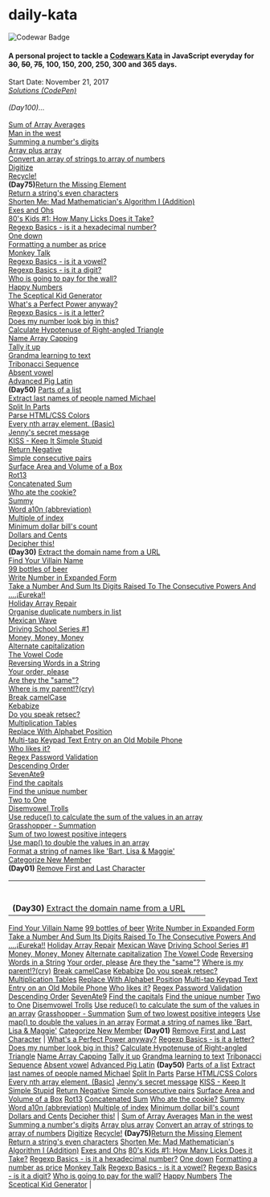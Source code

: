 # daily-kata
![Codewar Badge](https://www.codewars.com/users/tinuola/badges/large)</br>
#### A personal project to tackle a [Codewars Kata](https://www.codewars.com/) in JavaScript everyday for ~~30~~, ~~50~~, ~~75~~, 100, 150, 200, 250, 300 and 365 days.

Start Date: November 21, 2017</br>
_[Solutions (CodePen)](https://codepen.io/collection/XMJOMV/)_
<br>
<br>
*(Day100)...*
<br>
<br>
[Sum of Array Averages](https://www.codewars.com/kata/56d5166ec87df55dbe000063)
<br>
[Man in the west](https://www.codewars.com/kata/59bd5dc270a3b7350c00008b)
<br>
[Summing a number's digits](https://www.codewars.com/kata/52f3149496de55aded000410)
<br>
[Array plus array](https://www.codewars.com/kata/5a2be17aee1aaefe2a000151)
<br>
[Convert an array of strings to array of numbers](https://www.codewars.com/kata/5783d8f3202c0e486c001d23)
<br>
[Digitize](https://www.codewars.com/kata/5417423f9e2e6c2f040002ae)
<br>
[Recycle!](https://www.codewars.com/kata/59fb783bab11f89202001083)
<br>
**(Day75)**[Return the Missing Element](https://www.codewars.com/kata/5299413901337c637e000004)
<br>
[Return a string's even characters](https://www.codewars.com/kata/566044325f8fddc1c000002c)
<br>
[Shorten Me: Mad Mathematician's Algorithm I (Addition)](https://www.codewars.com/kata/5a6855c2e6be38cdbf000026)
<br>
[Exes and Ohs](https://www.codewars.com/kata/55908aad6620c066bc00002a)
<br>
[80's Kids #1: How Many Licks Does it Take?](https://www.codewars.com/kata/566091b73e119a073100003a)
<br>
[Regexp Basics - is it a hexadecimal number?](https://www.codewars.com/kata/567c9f56d83baeed8300000f)
<br>
[One down](https://www.codewars.com/kata/56419475931903e9d1000087)
<br>
[Formatting a number as price](https://www.codewars.com/kata/5318f00b31b30925fd0001f8)
<br>
[Monkey Talk](https://www.codewars.com/kata/59f897ecc374cb9ed90000c2)
<br>
[Regexp Basics - is it a vowel?](https://www.codewars.com/kata/567bed99ee3451292c000025)
<br>
[Regexp Basics - is it a digit?](https://www.codewars.com/kata/567bf4f7ee34510f69000032)
</br>
[Who is going to pay for the wall?](https://www.codewars.com/kata/58bf9bd943fadb2a980000a7)
</br>
[Happy Numbers](https://www.codewars.com/kata/59d53c3039c23b404200007e)
</br>
[The Sceptical Kid Generator](https://www.codewars.com/kata/570957fc20a35bd2df0004f9)
</br>
[What's a Perfect Power anyway?](https://www.codewars.com/kata/54d4c8b08776e4ad92000835)
</br>
[Regexp Basics - is it a letter?](https://www.codewars.com/kata/567de72e8b3621b3c300000b)
</br>
[Does my number look big in this?](https://www.codewars.com/kata/5287e858c6b5a9678200083c)
</br>
[Calculate Hypotenuse of Right-angled Triangle](https://www.codewars.com/kata/525a3d6b85a9a47fcf00055a)
</br>
[Name Array Capping](https://www.codewars.com/kata/5356ad2cbb858025d800111d)
</br>
[Tally it up](https://www.codewars.com/kata/5630d1747935943168000013)
</br>
[Grandma learning to text](https://www.codewars.com/kata/5a043fbef3251a5a2b0002b0)
</br>
[Tribonacci Sequence](https://www.codewars.com/kata/556deca17c58da83c00002db)
</br>
[Absent vowel](https://www.codewars.com/kata/56414fdc6488ee99db00002c)
</br>
[Advanced Pig Latin](https://www.codewars.com/kata/533c46b140aafec05b000d31)
</br>
**(Day50)** [Parts of a list](https://www.codewars.com/kata/56f3a1e899b386da78000732)
</br>
[Extract last names of people named Michael](https://www.codewars.com/kata/580741302e14acaef900015a)
<br>
[Split In Parts](https://www.codewars.com/kata/5650ab06d11d675371000003)
<br>
[Parse HTML/CSS Colors](https://www.codewars.com/kata/58b57ae2724e3c63df000006)
<br>
[Every nth array element. (Basic)](https://www.codewars.com/kata/5753b987aeb792508d0010e2)
<br>
[Jenny's secret message](https://www.codewars.com/kata/55225023e1be1ec8bc000390)
<br>
[KISS - Keep It Simple Stupid](https://www.codewars.com/kata/57eeb8cc5f79f6465a0015c1)
<br>
[Return Negative](https://www.codewars.com/kata/55685cd7ad70877c23000102)
<br>
[Simple consecutive pairs](https://www.codewars.com/kata/5a3e1319b6486ac96f000049)
<br>
[Surface Area and Volume of a Box](https://www.codewars.com/kata/565f5825379664a26b00007c)
<br>
[Rot13](https://www.codewars.com/kata/530e15517bc88ac656000716)
<br>
[Concatenated Sum](https://www.codewars.com/kata/59a1ec603203e862bb00004f)
<br>
[Who ate the cookie?](https://www.codewars.com/kata/55a996e0e8520afab9000055)
<br>
[Summy](https://www.codewars.com/kata/599c20626bd8795ce900001d)
<br>
[Word a10n (abbreviation)](https://www.codewars.com/kata/5375f921003bf62192000746)
<br>
[Multiple of index](https://www.codewars.com/kata/5a34b80155519e1a00000009)
<br>
[Minimum dollar bill's count](https://www.codewars.com/kata/58e4d3530e1018e155000058)
<br>
[Dollars and Cents](https://www.codewars.com/kata/55902c5eaa8069a5b4000083)
<br>
[Decipher this!](https://www.codewars.com/kata/581e014b55f2c52bb00000f8)
<br>
**(Day30)** [Extract the domain name from a URL](https://www.codewars.com/kata/514a024011ea4fb54200004b)
</br>
[Find Your Villain Name](https://www.codewars.com/kata/536c00e21da4dc0a0700128b)
</br>
[99 bottles of beer](https://www.codewars.com/kata/52a723508a4d96c6c90005ba)
</br>
[Write Number in Expanded Form](https://www.codewars.com/kata/5842df8ccbd22792a4000245)
</br>
[Take a Number And Sum Its Digits Raised To The Consecutive Powers And ....¡Eureka!!](https://www.codewars.com/kata/5626b561280a42ecc50000d1)
</br>
[Holiday Array Repair](https://www.codewars.com/kata/5579906f2f0c0d0766000127)
</br>
[Organise duplicate numbers in list](https://www.codewars.com/kata/58f5c63f1e26ecda7e000029)
</br>
[Mexican Wave](https://www.codewars.com/kata/58f5c63f1e26ecda7e000029)
</br>
[Driving School Series #1](https://www.codewars.com/kata/58999425006ee3f97c00011f)
</br>
[Money, Money, Money](https://www.codewars.com/kata/563f037412e5ada593000114)
</br>
[Alternate capitalization](https://www.codewars.com/kata/59cfc000aeb2844d16000075)
</br>
[The Vowel Code](https://www.codewars.com/kata/57a55c8b72292d057b000594)
</br>
[Reversing Words in a String](https://www.codewars.com/kata/57a55c8b72292d057b000594)
</br>
[Your order, please](https://www.codewars.com/kata/55c45be3b2079eccff00010f)
</br>
[Are they the "same"?](https://www.codewars.com/kata/550498447451fbbd7600041c)
</br>
[Where is my parent!?(cry)](https://www.codewars.com/kata/58539230879867a8cd00011c)
</br>
[Break camelCase](https://www.codewars.com/kata/5208f99aee097e6552000148)
</br>
[Kebabize](https://www.codewars.com/kata/57f8ff867a28db569e000c4a)
</br>
[Do you speak retsec?](https://www.codewars.com/kata/5516ab668915478845000780)
</br>
[Multiplication Tables](https://www.codewars.com/kata/5432fd1c913a65b28f000342)
</br>
[Replace With Alphabet Position](https://www.codewars.com/kata/546f922b54af40e1e90001da)
</br>
[Multi-tap Keypad Text Entry on an Old Mobile Phone](https://www.codewars.com/kata/54a2e93b22d236498400134b)
</br>
[Who likes it?](https://www.codewars.com/kata/5266876b8f4bf2da9b000362)
</br>
[Regex Password Validation](https://www.codewars.com/kata/52e1476c8147a7547a000811)
</br>
[Descending Order](https://www.codewars.com/kata/5467e4d82edf8bbf40000155)
</br>
[SevenAte9](https://www.codewars.com/kata/559f44187fa851efad000087)
</br>
[Find the capitals](https://www.codewars.com/kata/539ee3b6757843632d00026b)
</br>
[Find the unique number](https://www.codewars.com/kata/585d7d5adb20cf33cb000235) 
</br>
[Two to One](https://www.codewars.com/kata/5656b6906de340bd1b0000ac) 
</br>
[Disemvowel Trolls](https://www.codewars.com/kata/52fba66badcd10859f00097e) 
</br>
[Use reduce() to calculate the sum of the values in an array](https://www.codewars.com/kata/532b4057484b0e58e8000766)
</br>
[Grasshopper - Summation](https://www.codewars.com/kata/55d24f55d7dd296eb9000030)
</br>
[Sum of two lowest positive integers](https://www.codewars.com/kata/558fc85d8fd1938afb000014) 
</br>
[Use map() to double the values in an array](https://www.codewars.com/kata/53951fff369894e4f10007a9) 
</br>
[Format a string of names like 'Bart, Lisa & Maggie'](https://www.codewars.com/kata/53368a47e38700bd8300030d)
</br>
[Categorize New Member](https://www.codewars.com/kata/5502c9e7b3216ec63c0001aa)
</br>
**(Day01)** [Remove First and Last Character](https://www.codewars.com/kata/56bc28ad5bdaeb48760009b0)



|   	|   	|   	|
|---	|---	|---	|
|   	|   	|   	|
|   	|   	|   	|
|   	|   	|   	|
|   	|   	|   	|
|   	|   	|   	|
|   	|   	|   	|
|   	|   	|   	|
|  **(Day30)** [Extract the domain name from a URL](https://www.codewars.com/kata/514a024011ea4fb54200004b)
[Find Your Villain Name](https://www.codewars.com/kata/536c00e21da4dc0a0700128b) 
[99 bottles of beer](https://www.codewars.com/kata/52a723508a4d96c6c90005ba) 
[Write Number in Expanded Form](https://www.codewars.com/kata/5842df8ccbd22792a4000245) 
[Take a Number And Sum Its Digits Raised To The Consecutive Powers And ....¡Eureka!!](https://www.codewars.com/kata/5626b561280a42ecc50000d1)
[Holiday Array Repair](https://www.codewars.com/kata/5579906f2f0c0d0766000127)
[Mexican Wave](https://www.codewars.com/kata/58f5c63f1e26ecda7e000029)
[Driving School Series #1](https://www.codewars.com/kata/58999425006ee3f97c00011f)
[Money, Money, Money](https://www.codewars.com/kata/563f037412e5ada593000114)
[Alternate capitalization](https://www.codewars.com/kata/59cfc000aeb2844d16000075)
[The Vowel Code](https://www.codewars.com/kata/57a55c8b72292d057b000594)
[Reversing Words in a String](https://www.codewars.com/kata/57a55c8b72292d057b000594)
[Your order, please](https://www.codewars.com/kata/55c45be3b2079eccff00010f)
[Are they the "same"?](https://www.codewars.com/kata/550498447451fbbd7600041c)
[Where is my parent!?(cry)](https://www.codewars.com/kata/58539230879867a8cd00011c)
[Break camelCase](https://www.codewars.com/kata/5208f99aee097e6552000148)
[Kebabize](https://www.codewars.com/kata/57f8ff867a28db569e000c4a)
[Do you speak retsec?](https://www.codewars.com/kata/5516ab668915478845000780)
[Multiplication Tables](https://www.codewars.com/kata/5432fd1c913a65b28f000342)
[Replace With Alphabet Position](https://www.codewars.com/kata/546f922b54af40e1e90001da)
[Multi-tap Keypad Text Entry on an Old Mobile Phone](https://www.codewars.com/kata/54a2e93b22d236498400134b)
[Who likes it?](https://www.codewars.com/kata/5266876b8f4bf2da9b000362)
[Regex Password Validation](https://www.codewars.com/kata/52e1476c8147a7547a000811)
[Descending Order](https://www.codewars.com/kata/5467e4d82edf8bbf40000155)
[SevenAte9](https://www.codewars.com/kata/559f44187fa851efad000087)
[Find the capitals](https://www.codewars.com/kata/539ee3b6757843632d00026b)
[Find the unique number](https://www.codewars.com/kata/585d7d5adb20cf33cb000235) 
[Two to One](https://www.codewars.com/kata/5656b6906de340bd1b0000ac) 
[Disemvowel Trolls](https://www.codewars.com/kata/52fba66badcd10859f00097e) 
[Use reduce() to calculate the sum of the values in an array](https://www.codewars.com/kata/532b4057484b0e58e8000766)
[Grasshopper - Summation](https://www.codewars.com/kata/55d24f55d7dd296eb9000030)
[Sum of two lowest positive integers](https://www.codewars.com/kata/558fc85d8fd1938afb000014) 
[Use map() to double the values in an array](https://www.codewars.com/kata/53951fff369894e4f10007a9) 
[Format a string of names like 'Bart, Lisa & Maggie'](https://www.codewars.com/kata/53368a47e38700bd8300030d)
[Categorize New Member](https://www.codewars.com/kata/5502c9e7b3216ec63c0001aa)
**(Day01)** [Remove First and Last Character](https://www.codewars.com/kata/56bc28ad5bdaeb48760009b0)	| [What's a Perfect Power anyway?](https://www.codewars.com/kata/54d4c8b08776e4ad92000835)
[Regexp Basics - is it a letter?](https://www.codewars.com/kata/567de72e8b3621b3c300000b)
[Does my number look big in this?](https://www.codewars.com/kata/5287e858c6b5a9678200083c)
[Calculate Hypotenuse of Right-angled Triangle](https://www.codewars.com/kata/525a3d6b85a9a47fcf00055a)
[Name Array Capping](https://www.codewars.com/kata/5356ad2cbb858025d800111d)
[Tally it up](https://www.codewars.com/kata/5630d1747935943168000013)
[Grandma learning to text](https://www.codewars.com/kata/5a043fbef3251a5a2b0002b0)
[Tribonacci Sequence](https://www.codewars.com/kata/556deca17c58da83c00002db)
[Absent vowel](https://www.codewars.com/kata/56414fdc6488ee99db00002c)
[Advanced Pig Latin](https://www.codewars.com/kata/533c46b140aafec05b000d31)
**(Day50)** [Parts of a list](https://www.codewars.com/kata/56f3a1e899b386da78000732)
[Extract last names of people named Michael](https://www.codewars.com/kata/580741302e14acaef900015a)
[Split In Parts](https://www.codewars.com/kata/5650ab06d11d675371000003)
[Parse HTML/CSS Colors](https://www.codewars.com/kata/58b57ae2724e3c63df000006)
[Every nth array element. (Basic)](https://www.codewars.com/kata/5753b987aeb792508d0010e2)
[Jenny's secret message](https://www.codewars.com/kata/55225023e1be1ec8bc000390)
[KISS - Keep It Simple Stupid](https://www.codewars.com/kata/57eeb8cc5f79f6465a0015c1)
[Return Negative](https://www.codewars.com/kata/55685cd7ad70877c23000102)
[Simple consecutive pairs](https://www.codewars.com/kata/5a3e1319b6486ac96f000049)
[Surface Area and Volume of a Box](https://www.codewars.com/kata/565f5825379664a26b00007c)
[Rot13](https://www.codewars.com/kata/530e15517bc88ac656000716)
[Concatenated Sum](https://www.codewars.com/kata/59a1ec603203e862bb00004f)
[Who ate the cookie?](https://www.codewars.com/kata/55a996e0e8520afab9000055)
[Summy](https://www.codewars.com/kata/599c20626bd8795ce900001d)
[Word a10n (abbreviation)](https://www.codewars.com/kata/5375f921003bf62192000746)
[Multiple of index](https://www.codewars.com/kata/5a34b80155519e1a00000009)
[Minimum dollar bill's count](https://www.codewars.com/kata/58e4d3530e1018e155000058)
[Dollars and Cents](https://www.codewars.com/kata/55902c5eaa8069a5b4000083)
[Decipher this!](https://www.codewars.com/kata/581e014b55f2c52bb00000f8)
	| [Sum of Array Averages](https://www.codewars.com/kata/56d5166ec87df55dbe000063)
[Man in the west](https://www.codewars.com/kata/59bd5dc270a3b7350c00008b)
[Summing a number's digits](https://www.codewars.com/kata/52f3149496de55aded000410)
[Array plus array](https://www.codewars.com/kata/5a2be17aee1aaefe2a000151)
[Convert an array of strings to array of numbers](https://www.codewars.com/kata/5783d8f3202c0e486c001d23)
[Digitize](https://www.codewars.com/kata/5417423f9e2e6c2f040002ae)
[Recycle!](https://www.codewars.com/kata/59fb783bab11f89202001083)
**(Day75)**[Return the Missing Element](https://www.codewars.com/kata/5299413901337c637e000004)
[Return a string's even characters](https://www.codewars.com/kata/566044325f8fddc1c000002c)
[Shorten Me: Mad Mathematician's Algorithm I (Addition)](https://www.codewars.com/kata/5a6855c2e6be38cdbf000026)
[Exes and Ohs](https://www.codewars.com/kata/55908aad6620c066bc00002a)
[80's Kids #1: How Many Licks Does it Take?](https://www.codewars.com/kata/566091b73e119a073100003a)
[Regexp Basics - is it a hexadecimal number?](https://www.codewars.com/kata/567c9f56d83baeed8300000f)
[One down](https://www.codewars.com/kata/56419475931903e9d1000087)
[Formatting a number as price](https://www.codewars.com/kata/5318f00b31b30925fd0001f8)
[Monkey Talk](https://www.codewars.com/kata/59f897ecc374cb9ed90000c2)
[Regexp Basics - is it a vowel?](https://www.codewars.com/kata/567bed99ee3451292c000025)
[Regexp Basics - is it a digit?](https://www.codewars.com/kata/567bf4f7ee34510f69000032)
[Who is going to pay for the wall?](https://www.codewars.com/kata/58bf9bd943fadb2a980000a7)
[Happy Numbers](https://www.codewars.com/kata/59d53c3039c23b404200007e)
[The Sceptical Kid Generator](https://www.codewars.com/kata/570957fc20a35bd2df0004f9) |
